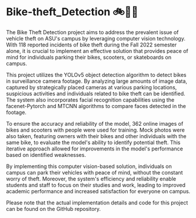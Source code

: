 # Bike-theft_Detection 🚲👮💲
The Bike Theft Detection project aims to address the prevalent issue of vehicle theft on ASU's campus by leveraging computer vision technology. With 118 reported incidents of bike theft during the Fall 2022 semester alone, it is crucial to implement an effective solution that provides peace of mind for individuals parking their bikes, scooters, or skateboards on campus.

This project utilizes the YOLOv5 object detection algorithm to detect bikes in surveillance camera footage. By analyzing large amounts of image data, captured by strategically placed cameras at various parking locations, suspicious activities and individuals related to bike theft can be identified. The system also incorporates facial recognition capabilities using the facenet-Pytorch and MTCNN algorithms to compare faces detected in the footage.

To ensure the accuracy and reliability of the model, 362 online images of bikes and scooters with people were used for training. Mock photos were also taken, featuring owners with their bikes and other individuals with the same bike, to evaluate the model's ability to identify potential theft. This iterative approach allowed for improvements in the model's performance based on identified weaknesses.

By implementing this computer vision-based solution, individuals on campus can park their vehicles with peace of mind, without the constant worry of theft. Moreover, the system's efficiency and reliability enable students and staff to focus on their studies and work, leading to improved academic performance and increased satisfaction for everyone on campus.

Please note that the actual implementation details and code for this project can be found on the GitHub repository.





